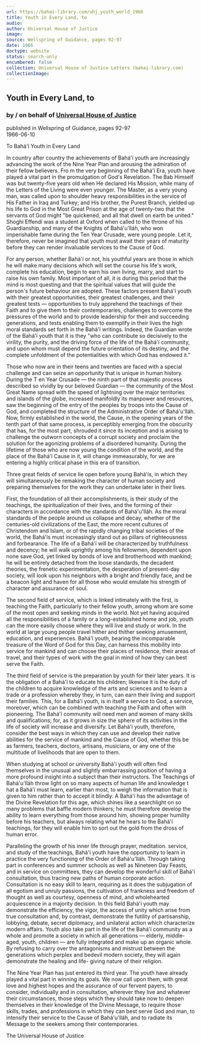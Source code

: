 ```yaml
---
url: https://bahai-library.com/uhj_youth_world_1966
title: Youth in Every Land, to
audio: 
author: Universal House of Justice
image: 
source: Wellspring of Guidance, pages 92-97
date: 1966
doctype: website
status: search-only
encumbered: false
collection: Universal House of Justice Letters (bahai-library.com)
collectionImage: 
---
```



## Youth in Every Land, to

### by / on behalf of [Universal House of Justice](https://bahai-library.com/author/Universal+House+of+Justice)

published in Wellspring of Guidance, pages 92-97  
1966-06-10


To Bahá'í Youth in Every Land

In country after country the achievements of Bahá'í youth are increasingly advancing the work of the Nine Year Plan and arousing the admiration of their fellow believers. Fro m the very beginning of the Bahá'í Era, youth have played a vital part in the promulgation of God's Revelation. The Bab Himself was but twenty-five years old when He declared His Mission, while many of the Letters of the Living were even younger. The Master, as a very young man, was called upon to shoulder heavy responsibilities in the service of His Father in Iraq and Turkey; and His brother, the Purest Branch, yielded up his life to God in the Most Great Prison at the age of twenty-two that the servants of God might "be quickened, and all that dwell on earth be united." Shoghi Effendi was a student at Oxford when called to the throne of his Guardianship, and many of the Knights of Bahá'u'lláh, who won imperishable fame during the Ten Year Crusade, were young people. Let it, therefore, never be imagined that youth must await their years of maturity before they can render invaluable services to the Cause of God.

For any person, whether Bahá'í or not, his youthful years are those in which he will make many decisions which will set the course his life's work, complete his education, begin to earn his own living, marry, and start to raise his own family. Most important of all, it is during this period that the mind is most questing and that the spiritual values that will guide the person's future behaviour are adopted. These factors present Bahá'í youth with their greatest opportunities, their greatest challenges, and their greatest tests — opportunities to truly apprehend the teachings of their Faith and to give them to their contemporaries, challenges to overcome the pressures of the world and to provide leadership for their and succeeding generations, and tests enabling them to exemplify in their lives the high moral standards set forth in the Bahá'í writings. Indeed, the Guardian wrote of the Bahá'í youth that it is they "who can contribute so decisively to the virility, the purity, and the driving force of the life of the Bahá'í community, and upon whom must depend the future orientation of its destiny, and the complete unfoldment of the potentialities with which God has endowed it."

Those who now are in their teens and twenties are faced with a special challenge and can seize an opportunity that is unique in human history. During the T en Year Crusade — the ninth part of that majestic process described so vividly by our beloved Guardian — the community of the Most Great Name spread with the speed of lightning over the major territories and islands of the globe, increased manifoldly its manpower and resources, saw the beginning of the entry of the peoples by troops into the Cause of God, and completed the structure of the Administrative Order of Bahá'u'lláh. Now, firmly established in the world, the Cause, in the opening years of the tenth part of that same process, is perceptibly emerging from the obscurity that has, for the most part, shrouded it since its inception and is arising to challenge the outworn concepts of a corrupt society and proclaim the solution for the agonizing problems of a disordered humanity. During the lifetime of those who are now young the condition of the world, and the place of the Bahá'í Cause in it, will change immeasurably, for we are entering a highly critical phase in this era of transition.

Three great fields of service lie open before young Bahá'ís, in which they will simultaneously be remaking the character of human society and preparing themselves for the work they can undertake later in their lives.

First, the foundation of all their accomplishments, is their study of the teachings, the spiritualization of their lives, and the forming of their characters in accordance with the standards of Bahá'u'lláh. As the moral standards of the people around us collapse and decay, whether of the centuries-old civilizations of the East, the more recent cultures of Christendom and Islam, or of the rapidly changing tribal societies of the world, the Bahá'ís must increasingly stand out as pillars of righteousness and forbearance. The life of a Bahá'í will be characterized by truthfulness and decency; he will walk uprightly among his fellowmen, dependent upon none save God, yet linked by bonds of love and brotherhood with mankind; he will be entirely detached from the loose standards, the decadent theories, the frenetic experimentation, the desperation of present-day society, will look upon his neighbors with a bright and friendly face, and be a beacon light and haven for all those who would emulate his strength of character and assurance of soul.

The second field of service, which is linked intimately with the first, is teaching the Faith, particularly to their fellow youth, among whom are some of the most open and seeking minds in the world. Not yet having acquired all the responsibilities of a family or a long-established home and job, youth can the more easily choose where they will live and study or work. In the world at large young people travel hither and thither seeking amusement, education, and experiences. Bahá'í youth, bearing the incomparable treasure of the Word of God for this Day, can harness this mobility into service for mankind and can choose their places of residence, their areas of travel, and their types of work with the goal in mind of how they can best serve the Faith.

The third field of service is the preparation by youth for their later years. It is the obligation of a Bahá'í to educate his children; likewise it is the duty of the children to acquire knowledge of the arts and sciences and to learn a trade or a profession whereby they, in turn, can earn their living and support their families. This, for a Bahá'í youth, is in itself a service to God, a service, moreover, which can be combined with teaching the Faith and often with pioneering. The Bahá'í community will need men and women of many skills and qualifications; for, as it grows in size the sphere of its activities in the life of society will increase and diversify. Let Bahá'í youth, therefore, consider the best ways in which they can use and develop their native abilities for the service of mankind and the Cause of God, whether this be as farmers, teachers, doctors, artisans, musicians, or any one of the multitude of livelihoods that are open to them.

When studying at school or university Bahá'í youth will often find themselves in the unusual and slightly embarrassing position of having a more profound insight into a subject than their instructors. The Teachings of Bahá'u'lláh throw light on so many aspects of human life and knowledge t hat a Bahá'í must learn, earlier than most, to weigh the information that is given to him rather than to accept it blindly. A Bahá'í has the advantage of the Divine Revelation for this age, which shines like a searchlight on so many problems that baffle modern thinkers; he must therefore develop the ability to learn everything from those around him, showing proper humility before his teachers, but always relating what he hears to the Bahá'í teachings, for they will enable him to sort out the gold from the dross of human error.

Paralleling the growth of his inner life through prayer, meditation. service, and study of the teachings, Bahá'í youth have the opportunity to learn in practice the very functioning of the Order of Bahá'u'lláh. Through taking part in conferences and summer schools as well as Nineteen Day Feasts, and in service on committees, they can develop the wonderful skill of Bahá'í consultation, thus tracing new paths of human corporate action. Consultation is no easy skill to learn, requiring as it does the subjugation of all egotism and unruly passions, the cultivation of frankness and freedom of thought as well as courtesy, openness of mind, and wholehearted acquiescence in a majority decision. In this field Bahá'í youth may demonstrate the efficiency, the vigor, the access of unity which arise from true consultation and, by contrast, demonstrate the futility of partisanship, lobbying, debate, secret diplomacy, and unilateral action which characterize modern affairs. Youth also take part in the life of the Bahá'í community as a whole and promote a society in which all generations — elderly, middle-aged, youth, children — are fully integrated and make up an organic whole. By refusing to carry over the antagonisms and mistrust between the generations which perplex and bedevil modern society, they will again demonstrate the healing and life- giving nature of their religion.

The Nine Year Plan has just entered its third year. The youth have already played a vital part in winning its goals. We now call upon them, with great love and highest hopes and the assurance of our fervent payers, to consider, individually and in consultation, wherever they live and whatever their circumstances, those steps which they should take now to deepen themselves in their knowledge of the Divine Message, to require those skills, trades, and professions in which they can best serve God and man, to intensify their service to the Cause of Bahá'u'lláh, and to radiate its Message to the seekers among their contemporaries.

The Universal House of Justice